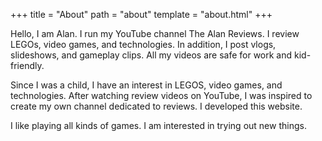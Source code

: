+++
title = "About"
path = "about"
template = "about.html"
+++

Hello, I am Alan. I run my YouTube channel The Alan Reviews. I review LEGOs, video games, and technologies. In addition, I post vlogs, slideshows, and gameplay clips. All my videos are safe for work and kid-friendly.

Since I was a child, I have an interest in LEGOS, video games, and technologies. After watching review videos on YouTube, I was inspired to create my own channel dedicated to reviews. I developed this website.

I like playing all kinds of games. I am interested in trying out new things.